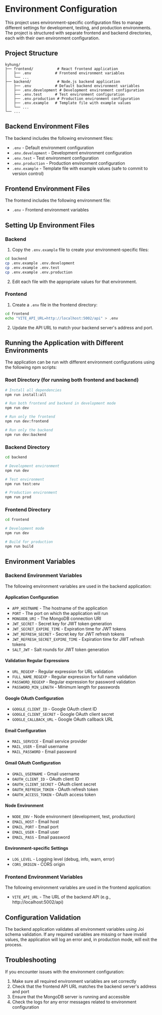 # Environment Configuration

This project uses environment-specific configuration files to manage different settings for development, testing, and production environments. The project is structured with separate frontend and backend directories, each with their own environment configuration.

## Project Structure

```
kyhung/
├── frontend/           # React frontend application
│   ├── .env           # Frontend environment variables
│   └── ...
├── backend/            # Node.js backend application
│   ├── .env           # Default backend environment variables
│   ├── .env.development # Development environment configuration
│   ├── .env.test      # Test environment configuration
│   ├── .env.production # Production environment configuration
│   ├── .env.example   # Template file with example values
│   └── ...
└── ...
```

## Backend Environment Files

The backend includes the following environment files:

- `.env` - Default environment configuration
- `.env.development` - Development environment configuration
- `.env.test` - Test environment configuration
- `.env.production` - Production environment configuration
- `.env.example` - Template file with example values (safe to commit to version control)

## Frontend Environment Files

The frontend includes the following environment file:

- `.env` - Frontend environment variables

## Setting Up Environment Files

### Backend

1. Copy the `.env.example` file to create your environment-specific files:

```bash
cd backend
cp .env.example .env.development
cp .env.example .env.test
cp .env.example .env.production
```

2. Edit each file with the appropriate values for that environment.

### Frontend

1. Create a `.env` file in the frontend directory:

```bash
cd frontend
echo "VITE_API_URL=http://localhost:5002/api" > .env
```

2. Update the API URL to match your backend server's address and port.

## Running the Application with Different Environments

The application can be run with different environment configurations using the following npm scripts:

### Root Directory (for running both frontend and backend)

```bash
# Install all dependencies
npm run install:all

# Run both frontend and backend in development mode
npm run dev

# Run only the frontend
npm run dev:frontend

# Run only the backend
npm run dev:backend
```

### Backend Directory

```bash
cd backend

# Development environment
npm run dev

# Test environment
npm run test:env

# Production environment
npm run prod
```

### Frontend Directory

```bash
cd frontend

# Development mode
npm run dev

# Build for production
npm run build
```

## Environment Variables

### Backend Environment Variables

The following environment variables are used in the backend application:

#### Application Configuration

- `APP_HOSTNAME` - The hostname of the application
- `PORT` - The port on which the application will run
- `MONGODB_URI` - The MongoDB connection URI
- `JWT_SECRET` - Secret key for JWT token generation
- `JWT_SECRET_EXPIRE_TIME` - Expiration time for JWT tokens
- `JWT_REFRESH_SECRET` - Secret key for JWT refresh tokens
- `JWT_REFRESH_SECRET_EXPIRE_TIME` - Expiration time for JWT refresh tokens
- `SALT_JWT` - Salt rounds for JWT token generation

#### Validation Regular Expressions

- `URL_REGEXP` - Regular expression for URL validation
- `FULL_NAME_REGEXP` - Regular expression for full name validation
- `PASSWORD_REGEXP` - Regular expression for password validation
- `PASSWORD_MIN_LENGTH` - Minimum length for passwords

#### Google OAuth Configuration

- `GOOGLE_CLIENT_ID` - Google OAuth client ID
- `GOOGLE_CLIENT_SECRET` - Google OAuth client secret
- `GOOGLE_CALLBACK_URL` - Google OAuth callback URL

#### Email Configuration

- `MAIL_SERVICE` - Email service provider
- `MAIL_USER` - Email username
- `MAIL_PASSWORD` - Email password

#### Gmail OAuth Configuration

- `GMAIL_USERNAME` - Gmail username
- `OAUTH_CLIENT_ID` - OAuth client ID
- `OAUTH_CLIENT_SECRET` - OAuth client secret
- `OAUTH_REFRESH_TOKEN` - OAuth refresh token
- `OAUTH_ACCESS_TOKEN` - OAuth access token

#### Node Environment

- `NODE_ENV` - Node environment (development, test, production)
- `EMAIL_HOST` - Email host
- `EMAIL_PORT` - Email port
- `EMAIL_USER` - Email user
- `EMAIL_PASS` - Email password

#### Environment-specific Settings

- `LOG_LEVEL` - Logging level (debug, info, warn, error)
- `CORS_ORIGIN` - CORS origin

### Frontend Environment Variables

The following environment variables are used in the frontend application:

- `VITE_API_URL` - The URL of the backend API (e.g., http://localhost:5002/api)

## Configuration Validation

The backend application validates all environment variables using Joi schema validation. If any required variables are missing or have invalid values, the application will log an error and, in production mode, will exit the process.

## Troubleshooting

If you encounter issues with the environment configuration:

1. Make sure all required environment variables are set correctly
2. Check that the frontend API URL matches the backend server's address and port
3. Ensure that the MongoDB server is running and accessible
4. Check the logs for any error messages related to environment configuration
